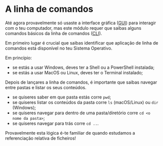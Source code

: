 # A linha de comandos

Até agora provavelmente só usaste a interface gráfica ([GUI](https://pt.wikipedia.org/wiki/Interface_gr%C3%A1fica_do_utilizador)) para interagir com o teu computador, mas este módulo requer que saibas alguns comandos básicos da linha de comandos ([CLI](https://pt.wikipedia.org/wiki/Interface_de_linha_de_comandos)).

Em primeiro lugar é crucial que saibas identificar que aplicação de linha de comandos está disponível no teu Sistema Operativo. 

Em princípio:
- se estás a usar Windows, deves ter a Shell ou a PowerShell instalada;
- se estás a usar MacOS ou Linux, deves ter o Terminal instalado;

Depois de lançares a linha de comandos, é importante que saibas navegar entre pastas e listar os seus conteúdos.

- se quiseres saber em que pasta estás corre `pwd`;
- se quiseres listar os conteúdos da pasta corre `ls` (macOS/Linux) ou `dir` (Windows);
- se quiseres navegar para dentro de uma pasta/diretório corre `cd <o nome da pasta>`;
- se quiseres navegar para trás corre `cd ..`.

Provavelmente esta lógica é-te familiar de quando estudamos a referenciação relativa de ficheiros!
